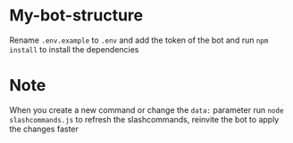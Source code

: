 # My-bot-structure

Rename `.env.example` to `.env` and add the token of the bot and run `npm install` to install the dependencies

# Note
When you create a new command or change the `data:` parameter run `node slashcommands.js` to refresh the slashcommands, reinvite the bot to apply the changes faster
